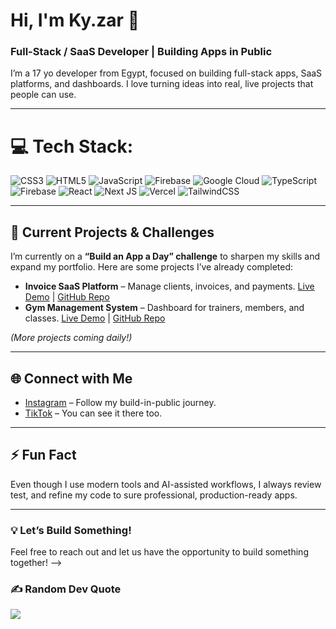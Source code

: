 # Hi, I'm Ky.zar 👋
### Full-Stack / SaaS Developer | Building Apps in Public

I’m a 17 yo developer from Egypt, focused on building full-stack apps, SaaS platforms, and dashboards. I love turning ideas into real, live projects that people can use.

---

# 💻 Tech Stack:
![CSS3](https://img.shields.io/badge/css3-%231572B6.svg?style=for-the-badge&logo=css3&logoColor=white) ![HTML5](https://img.shields.io/badge/html5-%23E34F26.svg?style=for-the-badge&logo=html5&logoColor=white) ![JavaScript](https://img.shields.io/badge/javascript-%23323330.svg?style=for-the-badge&logo=javascript&logoColor=%23F7DF1E) ![Firebase](https://img.shields.io/badge/firebase-%23039BE5.svg?style=for-the-badge&logo=firebase) ![Google Cloud](https://img.shields.io/badge/GoogleCloud-%234285F4.svg?style=for-the-badge&logo=google-cloud&logoColor=white) ![TypeScript](https://img.shields.io/badge/typescript-%23007ACC.svg?style=for-the-badge&logo=typescript&logoColor=white) ![Firebase](https://img.shields.io/badge/firebase-a08021?style=for-the-badge&logo=firebase&logoColor=ffcd34) ![React](https://img.shields.io/badge/react-%2320232a.svg?style=for-the-badge&logo=react&logoColor=%2361DAFB) ![Next JS](https://img.shields.io/badge/Next-black?style=for-the-badge&logo=next.js&logoColor=white) ![Vercel](https://img.shields.io/badge/vercel-%23000000.svg?style=for-the-badge&logo=vercel&logoColor=white) ![TailwindCSS](https://img.shields.io/badge/tailwindcss-%2338B2AC.svg?style=for-the-badge&logo=tailwind-css&logoColor=white)

---

## 🚀 Current Projects & Challenges
I’m currently on a **“Build an App a Day” challenge** to sharpen my skills and expand my portfolio. Here are some projects I’ve already completed:  

- **Invoice SaaS Platform** – Manage clients, invoices, and payments. [Live Demo](https://quickbill-flax.vercel.app/) | [GitHub Repo](https://github.com/Ky-zar/quickbill)  
- **Gym Management System** – Dashboard for trainers, members, and classes. [Live Demo](https://flex-fit-navy.vercel.app/) | [GitHub Repo](https://github.com/Ky-zar/FlexFit)  


*(More projects coming daily!)*

---

## 🌐 Connect with Me
- [Instagram](#) – Follow my build-in-public journey.
- [TikTok](#) – You can see it there too.

---

## ⚡ Fun Fact
Even though I use modern tools and AI-assisted workflows, I always review test, and refine my code to sure professional, production-ready apps.

---

### 💡 Let’s Build Something!
Feel free to reach out and let us have the opportunity to build something together!
-->

### ✍️ Random Dev Quote
![](https://quotes-github-readme.vercel.app/api?type=vetical&theme=dark)
